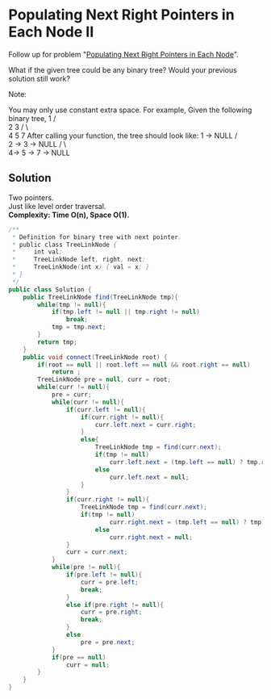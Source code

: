 # Populating Next Right Pointers in Each Node II
Follow up for problem "[Populating Next Right Pointers in Each Node](https://github.com/zzghost/leetcode/blob/master/116_Populating_Next_Right_Pointers_in_Each_Node.md)".

What if the given tree could be any binary tree? Would your previous solution still work?

Note:

You may only use constant extra space.
For example,
Given the following binary tree,
         1
       /  \
      2    3
     / \    \
    4   5    7
After calling your function, the tree should look like:
         1 -> NULL
       /  \
      2 -> 3 -> NULL
     / \    \
    4-> 5 -> 7 -> NULL

## Solution
Two pointers.  
Just like level order traversal.  
**Complexity: Time O(n), Space O(1).**
```java
/**
 * Definition for binary tree with next pointer.
 * public class TreeLinkNode {
 *     int val;
 *     TreeLinkNode left, right, next;
 *     TreeLinkNode(int x) { val = x; }
 * }
 */
public class Solution {
    public TreeLinkNode find(TreeLinkNode tmp){
        while(tmp != null){
            if(tmp.left != null || tmp.right != null)
                break;
            tmp = tmp.next;
        }
        return tmp;
    }
    public void connect(TreeLinkNode root) {
        if(root == null || root.left == null && root.right == null)
            return ;
        TreeLinkNode pre = null, curr = root;
        while(curr != null){
            pre = curr;
            while(curr != null){
                if(curr.left != null){
                    if(curr.right != null){
                        curr.left.next = curr.right;
                    }
                    else{
                        TreeLinkNode tmp = find(curr.next);
                        if(tmp != null)
                            curr.left.next = (tmp.left == null) ? tmp.right : tmp.left;
                        else
                            curr.left.next = null;
                    }
                }
                if(curr.right != null){
                    TreeLinkNode tmp = find(curr.next);
                    if(tmp != null)
                            curr.right.next = (tmp.left == null) ? tmp.right : tmp.left;
                        else
                            curr.right.next = null;
                }
                curr = curr.next;
            }
            while(pre != null){
                if(pre.left != null){
                    curr = pre.left;
                    break;
                }
                else if(pre.right != null){
                    curr = pre.right;
                    break;
                }
                else
                    pre = pre.next;
            }
            if(pre == null)
                curr = null;
        }
    }
}
```
